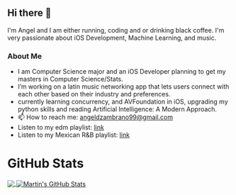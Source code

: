 ## Hi there 👋

 I'm Angel and I am either running, coding and or drinking black coffee. I'm very passionate about iOS Development, Machine Learning, and music. 

### About Me 
- I am Computer Science major and an iOS Developer planning to get my masters in Computer Science/Stats.  
- I’m working on a latin music networking app that lets users connect with each other based on their industry and preferences.
- currently learning concurrency, and AVFoundation in iOS, upgrading my python skills and reading Artificial Intelligence: A Modern Approach.
- 📫 How to reach me: angeldzambrano99@gmail.com 
- Listen to my edm playlist: <a href="https://open.spotify.com/playlist/3wignMe6XrRoAj2f7AFFhL?si=92a3f932c6994200">link</a>
- Listen to my Mexican R&B playlist: <a href="https://open.spotify.com/playlist/2vioLwvuzLrqBU75UtXLjK?si=266e869ed5f74d72">link</a>


# GitHub Stats

<a href="https://github.com/angeldzzz23/angeldzzz23">
  <img align="center" src="https://github-readme-stats.vercel.app/api/top-langs/?username=angeldzzz23&hide=java,html,tex&title_color=ffffff&text_color=c9cacc&icon_color=2bbc8a&bg_color=1d1f21&langs_count=3" />
</a>



<a href="https://github.com/angeldzzz23/angeldzzz23">
  <img align="center" src="https://github-readme-stats.vercel.app/api?username=angeldzzz23&show_icons=true&line_height=27&count_private=true&title_color=ffffff&text_color=c9cacc&icon_color=2bbc8a&bg_color=1d1f21" alt="Martin's GitHub Stats" />
</a>

